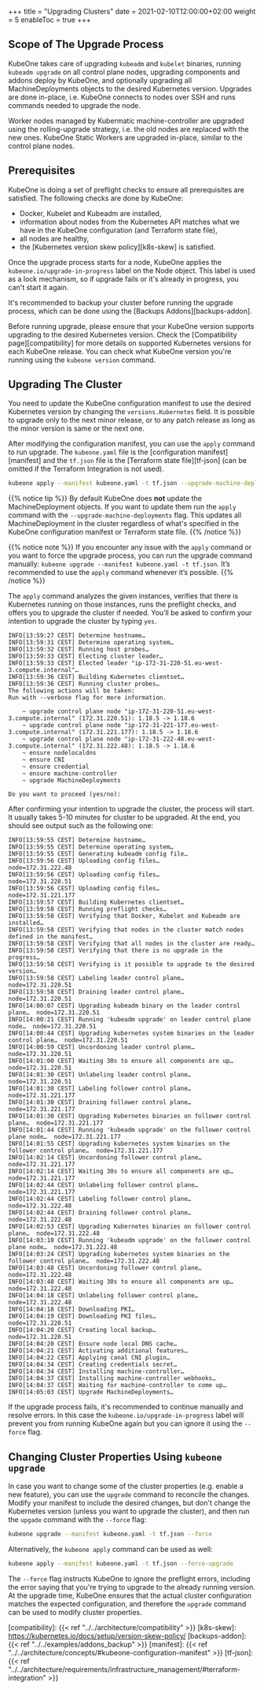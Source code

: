+++
title = "Upgrading Clusters"
date = 2021-02-10T12:00:00+02:00
weight = 5
enableToc = true
+++

## Scope of The Upgrade Process

KubeOne takes care of upgrading `kubeadm` and `kubelet` binaries, running
`kubeadm upgrade` on all control plane nodes, upgrading components and addons
deploy by KubeOne, and optionally upgrading all MachineDeployments objects to
the desired Kubernetes version. Upgrades are done in-place, i.e. KubeOne
connects to nodes over SSH and runs commands needed to upgrade the node.

Worker nodes managed by Kubermatic machine-controller are upgraded using
the rolling-upgrade strategy, i.e. the old nodes are replaced with the new
ones. KubeOne Static Workers are upgraded in-place, similar to the control
plane nodes.

## Prerequisites

KubeOne is doing a set of preflight checks to ensure all prerequisites are
satisfied. The following checks are done by KubeOne:

* Docker, Kubelet and Kubeadm are installed,
* information about nodes from the Kubernetes API matches what we have in the
  KubeOne configuration (and Terraform state file),
* all nodes are healthy,
* the [Kubernetes version skew policy][k8s-skew] is satisfied.

Once the upgrade process starts for a node, KubeOne applies the
`kubeone.io/upgrade-in-progress` label on the Node object. This label is used
as a lock mechanism, so if upgrade fails or it's already in progress, you can't
start it again.

It's recommended to backup your cluster before running the upgrade process,
which can be done using the [Backups Addons][backups-addon].

Before running upgrade, please ensure that your KubeOne version supports
upgrading to the desired Kubernetes version. Check the
[Compatibility page][compatibility] for more details on supported Kubernetes
versions for each KubeOne release. You can check what KubeOne version you're
running using the `kubeone version` command.

## Upgrading The Cluster

You need to update the KubeOne configuration manifest to use the desired
Kubernetes version by changing the `versions.Kubernetes` field. It is possible
to upgrade only to the next minor release, or to any patch release as long as
the minor version is same or the next one.

After modifying the configuration manifest, you can use the `apply` command to
run upgrade. The `kubeone.yaml` file is the [configuration manifest][manifest]
and the `tf.json` file is the [Terraform state file][tf-json] (can be omitted if
the Terraform Integration is not used).

```bash
kubeone apply --manifest kubeone.yaml -t tf.json --upgrade-machine-deployments
```

{{% notice tip %}}
By default KubeOne does **not** update the MachineDeployment objects. If you
want to update them run the `apply` command with the
`--upgrade-machine-deployments` flag. This updates all MachineDeployment in the
cluster regardless of what's specified in the KubeOne configuration manifest
or Terraform state file.
{{% /notice %}}

{{% notice note %}}
If you encounter any issue with the `apply` command or you want to force the
upgrade process, you can run the upgrade command manually:
`kubeone upgrade --manifest kubeone.yaml -t tf.json`.
It’s recommended to use the `apply` command whenever it’s possible.
{{% /notice %}}

The `apply` command analyzes the given instances, verifies that there is
Kubernetes running on those instances, runs the preflight checks, and offers
you to upgrade the cluster if needed. You’ll be asked to confirm your intention
to upgrade the cluster by typing `yes`.

```
INFO[13:59:27 CEST] Determine hostname…
INFO[13:59:31 CEST] Determine operating system…
INFO[13:59:32 CEST] Running host probes…
INFO[13:59:33 CEST] Electing cluster leader…
INFO[13:59:33 CEST] Elected leader "ip-172-31-220-51.eu-west-3.compute.internal"…
INFO[13:59:36 CEST] Building Kubernetes clientset…
INFO[13:59:36 CEST] Running cluster probes…
The following actions will be taken:
Run with --verbose flag for more information.

	~ upgrade control plane node "ip-172-31-220-51.eu-west-3.compute.internal" (172.31.220.51): 1.18.5 -> 1.18.6
	~ upgrade control plane node "ip-172-31-221-177.eu-west-3.compute.internal" (172.31.221.177): 1.18.5 -> 1.18.6
	~ upgrade control plane node "ip-172-31-222-48.eu-west-3.compute.internal" (172.31.222.48): 1.18.5 -> 1.18.6
	~ ensure nodelocaldns
	~ ensure CNI
	~ ensure credential
	~ ensure machine-controller
	~ upgrade MachineDeployments

Do you want to proceed (yes/no):
```

After confirming your intention to upgrade the cluster, the process will start.
It usually takes 5-10 minutes for cluster to be upgraded. At the end, you
should see output such as the following one:

```
INFO[13:59:55 CEST] Determine hostname…
INFO[13:59:55 CEST] Determine operating system…
INFO[13:59:55 CEST] Generating kubeadm config file…
INFO[13:59:56 CEST] Uploading config files…                       node=172.31.222.48
INFO[13:59:56 CEST] Uploading config files…                       node=172.31.220.51
INFO[13:59:56 CEST] Uploading config files…                       node=172.31.221.177
INFO[13:59:57 CEST] Building Kubernetes clientset…
INFO[13:59:58 CEST] Running preflight checks…
INFO[13:59:58 CEST] Verifying that Docker, Kubelet and Kubeadm are installed…
INFO[13:59:58 CEST] Verifying that nodes in the cluster match nodes defined in the manifest…
INFO[13:59:58 CEST] Verifying that all nodes in the cluster are ready…
INFO[13:59:58 CEST] Verifying that there is no upgrade in the progress…
INFO[13:59:58 CEST] Verifying is it possible to upgrade to the desired version…
INFO[13:59:58 CEST] Labeling leader control plane…                node=172.31.220.51
INFO[13:59:58 CEST] Draining leader control plane…                node=172.31.220.51
INFO[14:00:07 CEST] Upgrading kubeadm binary on the leader control plane…  node=172.31.220.51
INFO[14:00:21 CEST] Running 'kubeadm upgrade' on leader control plane node…  node=172.31.220.51
INFO[14:00:44 CEST] Upgrading kubernetes system binaries on the leader control plane…  node=172.31.220.51
INFO[14:00:59 CEST] Uncordoning leader control plane…             node=172.31.220.51
INFO[14:01:00 CEST] Waiting 30s to ensure all components are up…  node=172.31.220.51
INFO[14:01:30 CEST] Unlabeling leader control plane…              node=172.31.220.51
INFO[14:01:30 CEST] Labeling follower control plane…              node=172.31.221.177
INFO[14:01:30 CEST] Draining follower control plane…              node=172.31.221.177
INFO[14:01:30 CEST] Upgrading Kubernetes binaries on follower control plane…  node=172.31.221.177
INFO[14:01:44 CEST] Running 'kubeadm upgrade' on the follower control plane node…  node=172.31.221.177
INFO[14:01:55 CEST] Upgrading kubernetes system binaries on the follower control plane…  node=172.31.221.177
INFO[14:02:14 CEST] Uncordoning follower control plane…           node=172.31.221.177
INFO[14:02:14 CEST] Waiting 30s to ensure all components are up…  node=172.31.221.177
INFO[14:02:44 CEST] Unlabeling follower control plane…            node=172.31.221.177
INFO[14:02:44 CEST] Labeling follower control plane…              node=172.31.222.48
INFO[14:02:44 CEST] Draining follower control plane…              node=172.31.222.48
INFO[14:02:53 CEST] Upgrading Kubernetes binaries on follower control plane…  node=172.31.222.48
INFO[14:03:10 CEST] Running 'kubeadm upgrade' on the follower control plane node…  node=172.31.222.48
INFO[14:03:24 CEST] Upgrading kubernetes system binaries on the follower control plane…  node=172.31.222.48
INFO[14:03:48 CEST] Uncordoning follower control plane…           node=172.31.222.48
INFO[14:03:48 CEST] Waiting 30s to ensure all components are up…  node=172.31.222.48
INFO[14:04:18 CEST] Unlabeling follower control plane…            node=172.31.222.48
INFO[14:04:18 CEST] Downloading PKI…
INFO[14:04:19 CEST] Downloading PKI files…                        node=172.31.220.51
INFO[14:04:20 CEST] Creating local backup…                        node=172.31.220.51
INFO[14:04:20 CEST] Ensure node local DNS cache…
INFO[14:04:21 CEST] Activating additional features…
INFO[14:04:22 CEST] Applying canal CNI plugin…
INFO[14:04:34 CEST] Creating credentials secret…
INFO[14:04:34 CEST] Installing machine-controller…
INFO[14:04:37 CEST] Installing machine-controller webhooks…
INFO[14:04:37 CEST] Waiting for machine-controller to come up…
INFO[14:05:03 CEST] Upgrade MachineDeployments…
```

If the upgrade process fails, it's recommended to continue manually and resolve
errors. In this case the `kubeone.io/upgrade-in-progress` label will prevent
you from running KubeOne again but you can ignore it using the `--force` flag.

## Changing Cluster Properties Using `kubeone upgrade`

In case you want to change some of the cluster properties (e.g. enable a new
feature), you can use the `upgrade` command to reconcile the changes.
Modify your manifest to include the desired changes, but don't change the
Kubernetes version (unless you want to upgrade the cluster), and then run the
`upgade` command with the `--force` flag:

```bash
kubeone upgrade --manifest kubeone.yaml -t tf.json --force
```

Alternatively, the `kubeone apply` command can be used as well:

```bash
kubeone apply --manifest kubeone.yaml -t tf.json --force-upgrade
```

The `--force` flag instructs KubeOne to ignore the preflight errors, including
the error saying that you're trying to upgrade to the already running version.
At the upgrade time, KubeOne ensures that the actual cluster configuration
matches the expected configuration, and therefore the `upgrade`
command can be used to modify cluster properties.

[compatibility]: {{< ref "../../architecture/compatibility" >}}
[k8s-skew]: https://kubernetes.io/docs/setup/version-skew-policy/
[backups-addon]: {{< ref "../../examples/addons_backup" >}}
[manifest]: {{< ref "../../architecture/concepts/#kubeone-configuration-manifest" >}}
[tf-json]: {{< ref "../../architecture/requirements/infrastructure_management/#terraform-integration" >}}
